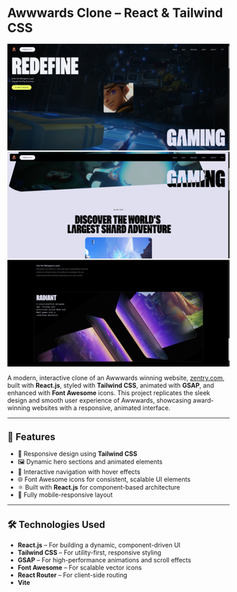 # Awwwards Clone – React & Tailwind CSS

![Awwwards Clone Preview](./public/img/preview_1.png)
![Awwwards Clone Preview](./public/img/preview_2.png)
![Awwwards Clone Preview](./public/img/preview_3.png)

A modern, interactive clone of an Awwwards winning website, [zentry.com](https://zentry.com/), built with **React.js**, styled with **Tailwind CSS**, animated with **GSAP**, and enhanced with **Font Awesome** icons. This project replicates the sleek design and smooth user experience of Awwwards, showcasing award-winning websites with a responsive, animated interface.

---

## 🚀 Features

- 🎨 Responsive design using **Tailwind CSS**
- 🖼️ Dynamic hero sections and animated elements
- 🔗 Interactive navigation with hover effects
- 🌐 Font Awesome icons for consistent, scalable UI elements
- ⚛️ Built with **React.js** for component-based architecture
- 📱 Fully mobile-responsive layout

---

## 🛠️ Technologies Used

- **React.js** – For building a dynamic, component-driven UI
- **Tailwind CSS** – For utility-first, responsive styling
- **GSAP** – For high-performance animations and scroll effects
- **Font Awesome** – For scalable vector icons
- **React Router** – For client-side routing
- **Vite**